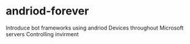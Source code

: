# andriod-forever
Introduce bot frameworks using andriod 
Devices throughout Microsoft servers
Controlling invirment 

